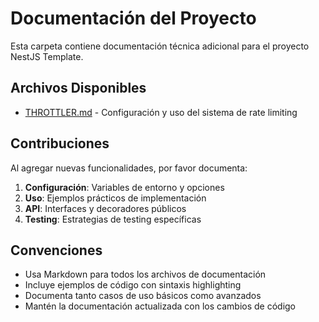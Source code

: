 # Documentación del Proyecto

Esta carpeta contiene documentación técnica adicional para el proyecto NestJS Template.

## Archivos Disponibles

- [THROTTLER.md](./THROTTLER.md) - Configuración y uso del sistema de rate limiting

## Contribuciones

Al agregar nuevas funcionalidades, por favor documenta:

1. **Configuración**: Variables de entorno y opciones
2. **Uso**: Ejemplos prácticos de implementación
3. **API**: Interfaces y decoradores públicos
4. **Testing**: Estrategias de testing específicas

## Convenciones

- Usa Markdown para todos los archivos de documentación
- Incluye ejemplos de código con sintaxis highlighting
- Documenta tanto casos de uso básicos como avanzados
- Mantén la documentación actualizada con los cambios de código
